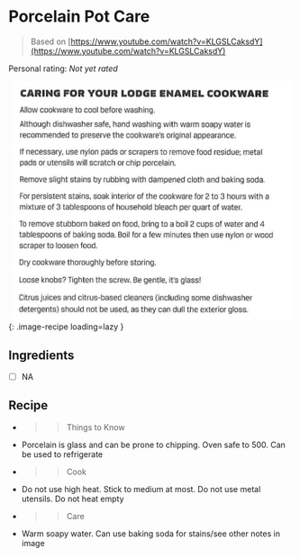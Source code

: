 <!-- Needs Manual Review -->

# Porcelain Pot Care

> Based on [https://www.youtube.com/watch?v=KLGSLCaksdY](https://www.youtube.com/watch?v=KLGSLCaksdY)

<!-- rating=0; (User can specify rating on scale of 1-5) -->
<!-- AUTO-UserRating -->
Personal rating: *Not yet rated*
<!-- /AUTO-UserRating -->

<!-- name_image=porcelain_pot_care.jpg; (User can specify image name) -->
<!-- AUTO-Image -->
![porcelain_pot_care.jpg](./porcelain_pot_care.jpg){: .image-recipe loading=lazy }
<!-- /AUTO-Image -->

## Ingredients

* [ ] NA

## Recipe

* >> Things to Know
* Porcelain is glass and can be prone to chipping. Oven safe to 500. Can be used to refrigerate
* >> Cook
* Do not use high heat. Stick to medium at most. Do not use metal utensils. Do not heat empty
* >> Care
* Warm soapy water. Can use baking soda for stains/see other notes in image
